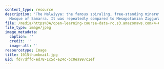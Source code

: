 ```yaml
---
content_type: resource
description: 'The Malwiyya: the famous spiraling, free-standing minaret of the Great
  Mosque of Samarra. It was repeatedly compared to Mesopotamian Ziggurats.'
file: /media/https%3A/open-learning-course-data-rc.s3.amazonaws.com/4-614-religious-architecture-and-islamic-cultures-fall-2002/fd77dffded781c5de24cbc0ea997c1ef_1015thumbnail.jpg
file_type: image/jpeg
image_metadata:
  caption: ''
  credit: ''
  image-alt: ''
resourcetype: Image
title: 1015thumbnail.jpg
uid: fd77dffd-ed78-1c5d-e24c-bc0ea997c1ef
---
```

